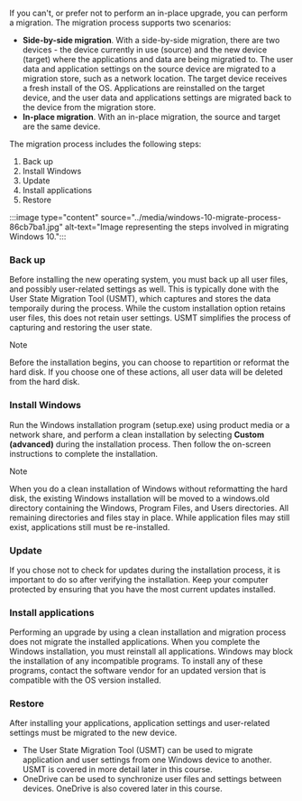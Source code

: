 If you can't, or prefer not to perform an in-place upgrade, you can perform a migration. The migration process supports two scenarios:

 -  **Side-by-side migration**. With a side-by-side migration, there are two devices - the device currently in use (source) and the new device (target) where the applications and data are being migratied to. The user data and application settings on the source device are migrated to a migration store, such as a network location. The target device receives a fresh install of the OS. Applications are reinstalled on the target device, and the user data and applications settings are migrated back to the device from the migration store.
 -  **In-place migration**. With an in-place migration, the source and target are the same device.

The migration process includes the following steps:

1.  Back up
2.  Install Windows
3.  Update
4.  Install applications
5.  Restore

:::image type="content" source="../media/windows-10-migrate-process-86cb7ba1.jpg" alt-text="Image representing the steps involved in migrating Windows 10.":::


### Back up

Before installing the new operating system, you must back up all user files, and possibly user-related settings as well. This is typically done with the User State Migration Tool (USMT), which captures and stores the data temporaily during the process. While the custom installation option retains user files, this does not retain user settings. USMT simplifies the process of capturing and restoring the user state.

> [!NOTE]
> Before the installation begins, you can choose to repartition or reformat the hard disk. If you choose one of these actions, all user data will be deleted from the hard disk.

### Install Windows

Run the Windows installation program (setup.exe) using product media or a network share, and perform a clean installation by selecting **Custom (advanced)** during the installation process. Then follow the on-screen instructions to complete the installation.

> [!NOTE]
> When you do a clean installation of Windows without reformatting the hard disk, the existing Windows installation will be moved to a windows.old directory containing the Windows, Program Files, and Users directories. All remaining directories and files stay in place. While application files may still exist, applications still must be re-installed.

### Update

If you chose not to check for updates during the installation process, it is important to do so after verifying the installation. Keep your computer protected by ensuring that you have the most current updates installed.

### Install applications

Performing an upgrade by using a clean installation and migration process does not migrate the installed applications. When you complete the Windows installation, you must reinstall all applications. Windows may block the installation of any incompatible programs. To install any of these programs, contact the software vendor for an updated version that is compatible with the OS version installed.

### Restore

After installing your applications, application settings and user-related settings must be migrated to the new device.

 -  The User State Migration Tool (USMT) can be used to migrate application and user settings from one Windows device to another. USMT is covered in more detail later in this course.
 -  OneDrive can be used to synchronize user files and settings between devices. OneDrive is also covered later in this course.
